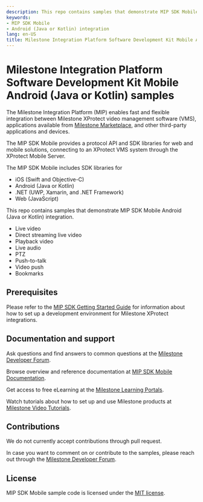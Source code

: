 ```yaml
---
description: This repo contains samples that demonstrate MIP SDK Mobile Android (Java or Kotlin) integration.
keywords:
- MIP SDK Mobile
- Android (Java or Kotlin) integration
lang: en-US
title: Milestone Integration Platform Software Development Kit Mobile Android (Java or Kotlin) samples
---
```


# Milestone Integration Platform Software Development Kit Mobile Android (Java or Kotlin) samples

The Milestone Integration Platform (MIP) enables fast and flexible integration between
Milestone XProtect video management software (VMS), applications available from
[Milestone Marketplace](<https://www.milestonesys.com/community/marketplace/>),
and other third-party applications and devices.

The MIP SDK Mobile provides a protocol API and SDK libraries for web and mobile solutions,
connecting to an XProtect VMS system through the XProtect Mobile Server.

The MIP SDK Mobile includes SDK libraries for

- iOS (Swift and Objective-C)
- Android (Java or Kotlin)
- .NET (UWP, Xamarin, and .NET Framework)
- Web (JavaScript)

This repo contains samples that demonstrate MIP SDK Mobile Android (Java or Kotlin) integration.

- Live video
- Direct streaming live video
- Playback video
- Live audio
- PTZ
- Push-to-talk
- Video push
- Bookmarks

## Prerequisites

Please refer to the [MIP SDK Getting Started Guide](<https://content.milestonesys.com/l/299bb22321041592/>)
for information about how to set up a development environment for Milestone XProtect integrations.

## Documentation and support

Ask questions and find answers to common questions at the
[Milestone Developer Forum](<https://developer.milestonesys.com/>).

Browse overview and reference documentation at
[MIP SDK Mobile Documentation](<https://doc.developer.milestonesys.com/mipsdkmobile/>).

Get access to free eLearning at the
[Milestone Learning Portals](<https://www.milestonesys.com/solutions/services/learning-and-performance/>).

Watch tutorials about how to set up and use Milestone products at
[Milestone Video Tutorials](<https://www.milestonesys.com/support/self-service-and-support/video-tutorials/>).

## Contributions

We do not currently accept contributions through pull request.

In case you want to comment on or contribute to the samples, please reach out through
the [Milestone Developer Forum](<https://developer.milestonesys.com/>).

## License

MIP SDK Mobile sample code is licensed under the [MIT license](<LICENSE.md>).